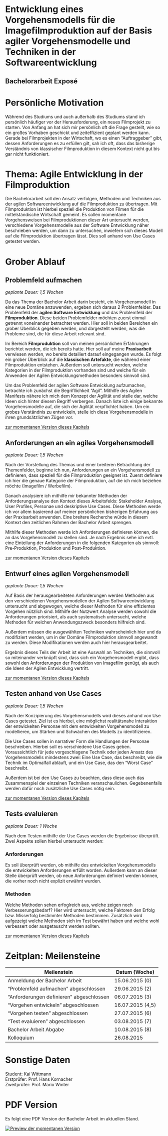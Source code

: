 

Entwicklung eines Vorgehensmodells für die Imagefilmproduktion auf der Basis agiler Vorgehensmodelle und Techniken in der Softwareentwicklung
===

Bachelorarbeit Exposé
---

# Persönliche Motivation

Während des Studiums und auch außerhalb des Studiums stand ich persönlich häufiger vor der Herausforderung, ein neues Filmprojekt zu starten. Von Anfang an hat sich mir persönlich oft die Frage gestellt, wie so ein großes Vorhaben geschickt und zeiteffizient geplant werden kann. Gerade bei Filmprojekten in der Wirtschaft, wo es einen “Auftraggeber” gibt, dessen Anforderungen es zu erfüllen gilt, sah ich oft, dass das bisherige Verständnis von klassischer Filmproduktion in diesem Kontext nicht gut bis gar nicht funktioniert.

# Thema: Agile Entwicklung in der Filmproduktion

Die Bachelorarbeit soll den Ansatz verfolgen, Methoden und Techniken aus der agilen Softwareentwicklung auf die Filmproduktion zu übertragen. Mit Filmproduktion ist hierbei speziell die Produktion von Filmen für die mittelständische Wirtschaft gemeint. Es sollen momentane Vorgehensweisen bei Filmproduktionen dieser Art untersucht werden, verschiedene Vorgehensmodelle aus der Software Entwicklung näher beschrieben werden, um dann zu untersuchen, inwiefern sich dieses Modell auf die Filmproduktion übertragen lässt. Dies soll anhand von Use Cases getestet werden.

# Grober Ablauf

## Problemfeld aufmachen

*geplante Dauer: 1,5 Wochen*

Da das Thema der Bachelor Arbeit darin besteht, ein Vorgehensmodell in eine neue Domäne anzuwenden, ergeben sich daraus 2 Problemfelder. Das Problemfeld der **agilen Software Entwicklung** und das Problemfeld der **Filmproduktion**. Diese beiden Problemfelder möchten zuerst einmal getrennt voneinander betrachtet werden. Hier soll in beiden Bereichen ein grober Überblick gegeben werden, und dargestellt werden, was die Probleme sind, die für diese Arbeit relevant sind.

Im Bereich **Filmproduktion** soll von meinen persönlichen Erfahrungen berichtet werden, die ich bereits hatte. Hier soll auf meine **Praxisarbeit** verwiesen werden, wo bereits detailiert darauf eingegangen wurde. Es folgt ein grober Überblick auf die **klassischen Artefakte**, die während einer Filmproduktion entstehen. Außerdem soll untersucht werden, welche Kategorien in der Filmproduktion vorhanden sind und welche für ein Anwenden der Agilen Entwicklungsmethoden besonders sinnvoll sind.

Um das Problemfeld der agilen Software Entwicklung aufzumachen, betrachte ich zunächst die Begrifllichkeit “Agil”. Mithilfe des Agilen Manifests nähere ich mich dem Konzept der Agilität und stelle dar, welche Ideen sich hinter diesem Begriff verbergen. Danach liste ich einige bekannte Vorgehensmodelle auf, die sich der Agilität verpflichtet haben. Um ein grobes Verständnis zu entwickeln, stelle ich diese Vorgehensmodelle in ihren grundsätzlichen Zügen vor.

[zur momentanen Version dieses Kapitels](https://github.com/kaisky89/bachelor-agile-filmproduktion/blob/master/chapters/02-problemfeld.md)

## Anforderungen an ein agiles Vorgehensmodell

*geplante Dauer: 1,5 Wochen*

Nach der Vorstellung des Themas und einer breiteren Betrachtung der Themenfelder, beginne ich nun, Anforderungen an ein Vorgehensmodell zu definieren, dass speziell für die Filmproduktion geeignet ist. Zuerst definiere ich hier die genaue Kategorie der Filmproduktion, auf die ich mich beziehen möchte (Imagefilm / Werbefilm).

Danach analysiere ich mithilfe mir bekannter Methoden der Anforderungsanalyse den Kontext dieses Arbeitsfelds: Stakeholder Analyse, User Profiles, Personae und deskriptive Use Cases. Diese Methoden werde ich vor allem basierend auf meiner persönlichen bisherigen Erfahrung aus der Praxisarbeit anwenden. Eine breitere Recherche würde in diesem Kontext den zeitlichen Rahmen der Bachelor Arbeit sprengen.

Mithilfe dieser Methoden werde ich Anforderungen definieren können, die an das Vorgehensmodell zu stellen sind. Je nach Ergebnis sehe ich evtl. eine Einteilung der Anforderungen in die folgenden Kategorien als sinnvoll: Pre-Produktion, Produktion und Post-Produktion.

[zur momentanen Version dieses Kapitels](https://github.com/kaisky89/bachelor-agile-filmproduktion/blob/master/chapters/03-anforderungen.md)

## Entwurf eines agilen Vorgehensmodell

*geplante Dauer: 1,5 Wochen*

Auf Basis der herausgearbeiteten Anforderungen werden Methoden aus den verschiedenen Vorgehensmodellen der Agilen Softwareentwicklung untersucht und abgewogen, welche dieser Methoden für eine effizientes Vorgehen nützlich sind. Mithilfe der Nutzwert Analyse werden sowohl die Anforderungen priorisiert, als auch systematisch untersucht, welche Methoden für welchen Anwendungszweck besonders hilfreich sind.

Außerdem müssen die ausgewählten Techniken wahrscheinlich hier und da modifiziert werden, um in der Domäne Filmproduktion sinnvoll angewandt zu werden. Diese Modifikationen werden auch hier herausgearbeitet.

Ergebnis dieses Teils der Arbeit ist eine Auswahl an Techniken, die sinnvoll so miteinander verknüpft sind, dass sich ein Vorgehensmodell ergibt, dass sowohl den Anforderungen der Produktion von Imagefilm genügt, als auch die Ideen der Agilen Entwicklung vertritt.

[zur momentanen Version dieses Kapitels](https://github.com/kaisky89/bachelor-agile-filmproduktion/blob/master/chapters/04-entwurf.md)

## Testen anhand von Use Cases

*geplante Dauer: 1,5 Wochen*

Nach der Konzipierung des Vorgehensmodells wird dieses anhand von Use Cases getestet. Ziel ist es hierbei, eine möglichst realitätsnahe Interaktion der entwickelten Personae mit dem entwickelten Vorgehensmodell zu modellieren, um Stärken und Schwächen des Modells zu identifizieren.

Die Use Cases sollen in narrativer Form die Handlungen der Personae beschreiben. Hierbei soll es verschiedene Use Cases geben. Voraussichtlich für jede vorgeschlagene Technik oder jeden Ansatz des Vorgehensmodells mindestens zwei: Eine Use Case, das beschreibt, wie die Technik im Optimalfall abläuft, und ein Use Case, das den “Worst Case” beschreibt.

Außerdem ist bei den Use Cases zu beachten, dass diese auch das Zusammenspiel der einzelnen Techniken veranschaulichen. Gegebenenfalls werden dafür noch zusätzliche Use Cases nötig sein.

[zur momentanen Version dieses Kapitels](https://github.com/kaisky89/bachelor-agile-filmproduktion/blob/master/chapters/05-test.md)

## Tests evaluieren

*geplante Dauer: 1 Woche*

Nach dem Testen mithilfe der Use Cases werden die Ergebnisse überprüft. Zwei Aspekte sollen hierbei untersucht werden:

### Anforderungen

Es soll überprüft werden, ob mithilfe des entwickelten Vorgehensmodells die entwickelten Anforderungen erfüllt worden. Außerdem kann an dieser Stelle überprüft werden, ob neue Anforderungen definiert werden können, die vorher noch nicht explizit erwähnt wurden.

### Methoden

Welche Methoden sehen erfoglreich aus, welche zeigen noch Verbesserungsbedarf? Hier wird untersucht, welche Faktoren den Erfolg bzw. Misserfolg bestimmter Methoden bestimmen. Zusätzlich wird aufgezeigt welche Methoden sich im Test bewährt haben und welche wohl verbessert oder ausgetauscht werden sollten.

[zur momentanen Version dieses Kapitels](https://github.com/kaisky89/bachelor-agile-filmproduktion/blob/master/chapters/06-auswertung.md)

# Zeitplan: Meilensteine

| Meilenstein                              | Datum (Woche)   |
|------------------------------------------|-----------------|
| Anmeldung der Bachelor Arbeit            | 15.06.2015 (0)  |
| “Problemfeld aufmachen” abgeschlossen    | 29.06.2015 (2)  |
| “Anforderungen definieren” abgeschlossen | 06.07.2015 (3)  |
| “Vorgehen entwickeln” abgeschlossen      | 16.07.2015 (4,5)|
| “Vorgehen testen” abgeschlossen          | 27.07.2015 (6)  |
| “Test evaluieren” abgeschlossen          | 03.08.2015 (7)  |
| Bachelor Arbeit Abgabe                   | 10.08.2015 (8)  |
| Kolloquium                               | 26.08.2015      |

# Sonstige Daten

Student: Kai Wittmann  
Erstprüfer: Prof. Hans Kornacher  
Zweitprüfer: Prof. Mario Winter  

# PDF Version

Es folgt eine PDF Version der Bachelor Arbeit im aktuellen Stand.

[![Preview der momentanen Version](http://download.heart-co.de/Bildschirmfoto%202015-06-10%20um%2014.19.19.png)](http://bachelor.heart-co.de/pipeline/04-texprocess/Bachelorarbeit-Kai-Wittmann.pdf)
